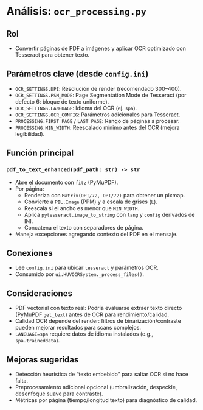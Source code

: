 # Análisis: `ocr_processing.py`

## Rol
- Convertir páginas de PDF a imágenes y aplicar OCR optimizado con Tesseract para obtener texto.

## Parámetros clave (desde `config.ini`)
- `OCR_SETTINGS.DPI`: Resolución de render (recomendado 300–400).
- `OCR_SETTINGS.PSM_MODE`: Page Segmentation Mode de Tesseract (por defecto 6: bloque de texto uniforme).
- `OCR_SETTINGS.LANGUAGE`: Idioma del OCR (ej. `spa`).
- `OCR_SETTINGS.OCR_CONFIG`: Parámetros adicionales para Tesseract.
- `PROCESSING.FIRST_PAGE` / `LAST_PAGE`: Rango de páginas a procesar.
- `PROCESSING.MIN_WIDTH`: Reescalado mínimo antes del OCR (mejora legibilidad).

## Función principal
### `pdf_to_text_enhanced(pdf_path: str) -> str`
- Abre el documento con `fitz` (PyMuPDF).
- Por página:
  - Renderiza con `Matrix(DPI/72, DPI/72)` para obtener un pixmap.
  - Convierte a `PIL.Image` (PPM) y a escala de grises (`L`).
  - Reescala si el ancho es menor que `MIN_WIDTH`.
  - Aplica `pytesseract.image_to_string` con `lang` y `config` derivados de INI.
  - Concatena el texto con separadores de página.
- Maneja excepciones agregando contexto del PDF en el mensaje.

## Conexiones
- Lee `config.ini` para ubicar `tesseract` y parámetros OCR.
- Consumido por `ui.HUVOCRSystem._process_files()`.

## Consideraciones
- PDF vectorial con texto real: Podría evaluarse extraer texto directo (PyMuPDF `get_text`) antes de OCR para rendimiento/calidad.
- Calidad OCR depende del render: filtros de binarización/contraste pueden mejorar resultados para scans complejos.
- `LANGUAGE=spa` requiere datos de idioma instalados (e.g., `spa.traineddata`).

## Mejoras sugeridas
- Detección heurística de “texto embebido” para saltar OCR si no hace falta.
- Preprocesamiento adicional opcional (umbralización, despeckle, desenfoque suave para contraste).
- Métricas por página (tiempo/longitud texto) para diagnóstico de calidad.

